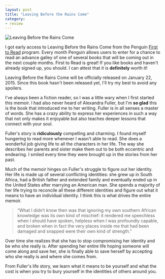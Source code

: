 ```yaml
---
layout: post
title: "Leaving Before the Rains Come"
category:
- review
---
```


![Leaving Before the Rains Come](http://www.whynotarhino.com/images/posts/leaving-before-the-rains-come/header.png)

I got early access to Leaving Before the Rains Come from the Penguin [First to Read](http://www.firsttoread.com/) program. Every month Penguin allows users to enter for a chance to read an advance galley of one of several books that will be coming out in the next couple months. First to Read is great! If you like books and haven't already signed up, you  should. I can attest that it is **definitely** worth it! 

Leaving Before the Rains Come will be officially released on January 22, 2015. Since this book hasn't been released yet, I'll try my best to avoid any spoilers.  

I've always been a fiction reader, so I was a little wary when I first started this memoir. I had also never heard of Alexandra Fuller, but I'm **so glad** this is the book that introduced me to her writing. Fuller is in all senses a master of words. She has a crazy ability to express her experiences in such a way that not only makes it enjoyable but also teaches deeper lessons that connect with your soul.

Fuller's story is **ridiculously** compelling and charming. I found myself hungering to read more whenever I wasn't able to read. She does a wonderful job giving life to all the characters in her life. The way she describes her parents and sister make them out to be both eccentric and endearing. I smiled every time they were brought up in the stories from her past. 

Much of the memoir hinges on Fuller's struggle to figure out her identity. Her life is made up of several conflicting identities: she grew up in South Africa, had a British father and extended family and eventually ended up in the United States after marrying an American man. She spends a majority of her life trying to reconcile all these different identities and figure out what it means to have an individual identity. I think this is what drives the entire memoir. 
 
 
>“What I didn’t know then was that ignoring my own southern African knowledge was its own kind of mischief: it rendered me speechless when I should have spoken, helpless when I was profoundly capable, and broken when in fact the very places inside me that had been damaged and snapped were their own kind of strength.”


Over time she realizes that she has to stop compromising her identity and be who she really is. After spending her entire life hoping someone will come along and save her, she is finally able to save herself by accepting who she really is and where she comes from.

From Fuller's life story, we learn what it means to be yourself and what the cost is when you try to bury yourself in the identities of others around you.